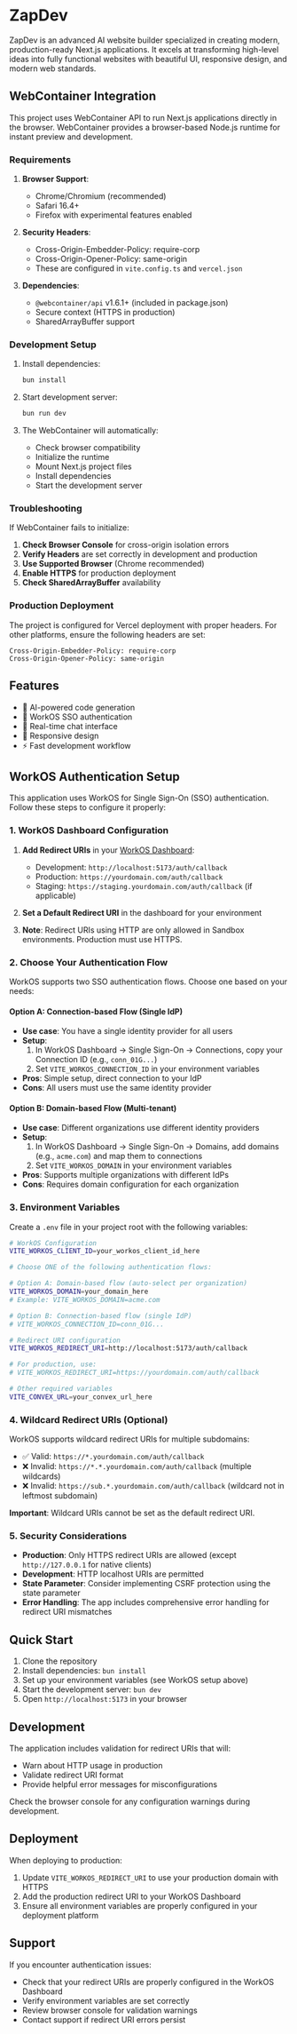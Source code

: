# ZapDev

ZapDev is an advanced AI website builder specialized in creating modern, production-ready Next.js applications. It excels at transforming high-level ideas into fully functional websites with beautiful UI, responsive design, and modern web standards.

## WebContainer Integration

This project uses WebContainer API to run Next.js applications directly in the browser. WebContainer provides a browser-based Node.js runtime for instant preview and development.

### Requirements

1. **Browser Support**:
   - Chrome/Chromium (recommended)
   - Safari 16.4+
   - Firefox with experimental features enabled

2. **Security Headers**:
   - Cross-Origin-Embedder-Policy: require-corp
   - Cross-Origin-Opener-Policy: same-origin
   - These are configured in `vite.config.ts` and `vercel.json`

3. **Dependencies**:
   - `@webcontainer/api` v1.6.1+ (included in package.json)
   - Secure context (HTTPS in production)
   - SharedArrayBuffer support

### Development Setup

1. Install dependencies:
   ```bash
   bun install
   ```

2. Start development server:
   ```bash
   bun run dev
   ```

3. The WebContainer will automatically:
   - Check browser compatibility
   - Initialize the runtime
   - Mount Next.js project files
   - Install dependencies
   - Start the development server

### Troubleshooting

If WebContainer fails to initialize:

1. **Check Browser Console** for cross-origin isolation errors
2. **Verify Headers** are set correctly in development and production
3. **Use Supported Browser** (Chrome recommended)
4. **Enable HTTPS** for production deployment
5. **Check SharedArrayBuffer** availability

### Production Deployment

The project is configured for Vercel deployment with proper headers. For other platforms, ensure the following headers are set:

```
Cross-Origin-Embedder-Policy: require-corp
Cross-Origin-Opener-Policy: same-origin
```

## Features

- 🤖 AI-powered code generation
- 🔐 WorkOS SSO authentication
- 💬 Real-time chat interface
- 📱 Responsive design
- ⚡ Fast development workflow

## WorkOS Authentication Setup

This application uses WorkOS for Single Sign-On (SSO) authentication. Follow these steps to configure it properly:

### 1. WorkOS Dashboard Configuration

1. **Add Redirect URIs** in your [WorkOS Dashboard](https://dashboard.workos.com/redirects):
   - Development: `http://localhost:5173/auth/callback`
   - Production: `https://yourdomain.com/auth/callback`
   - Staging: `https://staging.yourdomain.com/auth/callback` (if applicable)

2. **Set a Default Redirect URI** in the dashboard for your environment

3. **Note**: Redirect URIs using HTTP are only allowed in Sandbox environments. Production must use HTTPS.

### 2. Choose Your Authentication Flow

WorkOS supports two SSO authentication flows. Choose one based on your needs:

#### Option A: Connection-based Flow (Single IdP)
- **Use case**: You have a single identity provider for all users
- **Setup**: 
  1. In WorkOS Dashboard → Single Sign-On → Connections, copy your Connection ID (e.g., `conn_01G...`)
  2. Set `VITE_WORKOS_CONNECTION_ID` in your environment variables
- **Pros**: Simple setup, direct connection to your IdP
- **Cons**: All users must use the same identity provider

#### Option B: Domain-based Flow (Multi-tenant)
- **Use case**: Different organizations use different identity providers
- **Setup**:
  1. In WorkOS Dashboard → Single Sign-On → Domains, add domains (e.g., `acme.com`) and map them to connections
  2. Set `VITE_WORKOS_DOMAIN` in your environment variables
- **Pros**: Supports multiple organizations with different IdPs
- **Cons**: Requires domain configuration for each organization

### 3. Environment Variables

Create a `.env` file in your project root with the following variables:

```bash
# WorkOS Configuration
VITE_WORKOS_CLIENT_ID=your_workos_client_id_here

# Choose ONE of the following authentication flows:

# Option A: Domain-based flow (auto-select per organization)
VITE_WORKOS_DOMAIN=your_domain_here
# Example: VITE_WORKOS_DOMAIN=acme.com

# Option B: Connection-based flow (single IdP)
# VITE_WORKOS_CONNECTION_ID=conn_01G...

# Redirect URI configuration
VITE_WORKOS_REDIRECT_URI=http://localhost:5173/auth/callback

# For production, use:
# VITE_WORKOS_REDIRECT_URI=https://yourdomain.com/auth/callback

# Other required variables
VITE_CONVEX_URL=your_convex_url_here
```

### 4. Wildcard Redirect URIs (Optional)

WorkOS supports wildcard redirect URIs for multiple subdomains:

- ✅ Valid: `https://*.yourdomain.com/auth/callback`
- ❌ Invalid: `https://*.*.yourdomain.com/auth/callback` (multiple wildcards)
- ❌ Invalid: `https://sub.*.yourdomain.com/auth/callback` (wildcard not in leftmost subdomain)

**Important**: Wildcard URIs cannot be set as the default redirect URI.

### 5. Security Considerations

- **Production**: Only HTTPS redirect URIs are allowed (except `http://127.0.0.1` for native clients)
- **Development**: HTTP localhost URIs are permitted
- **State Parameter**: Consider implementing CSRF protection using the state parameter
- **Error Handling**: The app includes comprehensive error handling for redirect URI mismatches

## Quick Start

1. Clone the repository
2. Install dependencies: `bun install`
3. Set up your environment variables (see WorkOS setup above)
4. Start the development server: `bun dev`
5. Open `http://localhost:5173` in your browser

## Development

The application includes validation for redirect URIs that will:
- Warn about HTTP usage in production
- Validate redirect URI format
- Provide helpful error messages for misconfigurations

Check the browser console for any configuration warnings during development.

## Deployment

When deploying to production:

1. Update `VITE_WORKOS_REDIRECT_URI` to use your production domain with HTTPS
2. Add the production redirect URI to your WorkOS Dashboard
3. Ensure all environment variables are properly configured in your deployment platform

## Support

If you encounter authentication issues:
- Check that your redirect URIs are properly configured in the WorkOS Dashboard
- Verify environment variables are set correctly
- Review browser console for validation warnings
- Contact support if redirect URI errors persist

